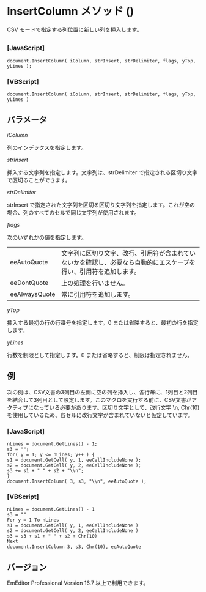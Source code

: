 # InsertColumn メソッド ()

CSV モードで指定する列位置に新しい列を挿入します。

## 

### \[JavaScript\]

```
document.InsertColumn( iColumn, strInsert, strDelimiter, flags, yTop, yLines );
```

### \[VBScript\]

```
document.InsertColumn( iColumn, strInsert, strDelimiter, flags, yTop, yLines )
```

## パラメータ

_iColumn_

列のインデックスを指定します。

_strInsert_

挿入する文字列を指定します。文字列は、strDelimiter で指定される区切り文字で区切ることができます。

_strDelimiter_

strInsert で指定された文字列を区切る区切り文字列を指定します。これが空の場合、列のすべてのセルで同じ文字列が使用されます。

_flags_

次のいずれかの値を指定します。

|     |     |
| --- | --- |
| eeAutoQuote | 文字列に区切り文字、改行、引用符が含まれていないかを確認し、必要なら自動的にエスケープを行い、引用符を追加します。 |
| eeDontQuote | 上の処理を行いません。 |
| eeAlwaysQuote | 常に引用符を追加します。 |

_yTop_

挿入する最初の行の行番号を指定します。0 または省略すると、最初の行を指定します。

_yLines_

行数を制限として指定します。0 または省略すると、制限は指定されません。

## 例

次の例は、CSV文書の3列目の左側に空の列を挿入し、各行毎に、1列目と2列目を結合して3列目として設定します。このマクロを実行する前に、CSV文書がアクティブになっている必要があります。区切り文字として、改行文字 \\n, Chr(10) を使用しているため、各セルに改行文字が含まれていないと仮定しています。

### \[JavaScript\]

```
nLines = document.GetLines() - 1;
s3 = "";
for( y = 1; y <= nLines; y++ ) {
s1 = document.GetCell( y, 1, eeCellIncludeNone );
s2 = document.GetCell( y, 2, eeCellIncludeNone );
s3 += s1 + " " + s2 + "\\n";
}
document.InsertColumn( 3, s3, "\\n", eeAutoQuote );
```

### \[VBScript\]

```
nLines = document.GetLines() - 1
s3 = ""
For y = 1 To nLines
s1 = document.GetCell( y, 1, eeCellIncludeNone )
s2 = document.GetCell( y, 2, eeCellIncludeNone )
s3 = s3 + s1 + " " + s2 + Chr(10)
Next
document.InsertColumn 3, s3, Chr(10), eeAutoQuote
```

## バージョン

EmEditor Professional Version 16.7 以上で利用できます。
